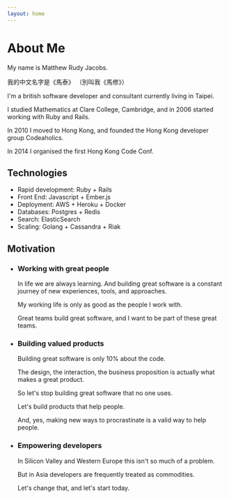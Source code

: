```yaml
---
layout: home
---
```


# About Me

My name is Matthew Rudy Jacobs.

我的中文名字是《馬泰》
（別叫我《馬修》）

I'm a british software developer and consultant currently living in Taipei.

I studied Mathematics at Clare College, Cambridge, and in 2006 started working with Ruby and Rails.

In 2010 I moved to Hong Kong, and founded the Hong Kong developer group Codeaholics.

In 2014 I organised the first Hong Kong Code Conf.

## Technologies

* Rapid development: Ruby + Rails
* Front End: Javascript + Ember.js
* Deployment: AWS + Heroku + Docker
* Databases: Postgres + Redis
* Search: ElasticSearch
* Scaling: Golang + Cassandra + Riak

## Motivation

* ### Working with great people

  In life we are always learning.
  And building great software is a constant journey of   new experiences, tools, and approaches.

  My working life is only as good as the people I work   with.

  Great teams build great software, and I want to be   part of these great teams.

* ### Building valued products

  Building great software is only 10% about the code.

  The design, the interaction, the business proposition is actually what makes a great product.

  So let's stop building great software that no one uses.

  Let's build products that help people.

  And, yes, making new ways to procrastinate is a valid way to help people.

* ### Empowering developers

  In Silicon Valley and Western Europe this isn't so   much of a problem.

  But in Asia developers are frequently treated as   commodities.

  Let's change that, and let's start today.
